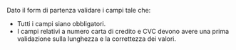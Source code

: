 Dato il form di partenza validare i campi tale che:
 - Tutti i campi siano obbligatori.
 - I campi relativi a numero carta di credito e CVC devono avere una prima validazione sulla lunghezza e la correttezza dei valori.

